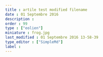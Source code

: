 ```yaml
---
title : artile test modified filename
date : 01 Septembre 2016
description : 
order : 99
type : ["eolien"]
miniature : frog.jpg
last_modified : 01 Septembre 2016 13-58-39
type_editor : ["SimpleMd"]
label : 
---
```

